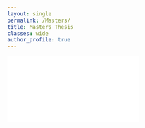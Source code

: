 ```yaml
---
layout: single
permalink: /Masters/
title: Masters Thesis
classes: wide
author_profile: true
---
```

<embed src="/assets/Major_Project.pdf" type="application/pdf"/>
